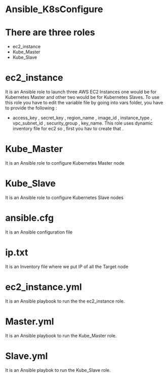 # Ansible_K8sConfigure

# There are three roles
* ec2_instance
* Kube_Master
* Kube_Slave

# ec2_instance 
It is an Ansible role to launch three AWS EC2 Instances one would be for Kubernetes Master and other two would be for Kubernetes Slaves.
To use this role you have to edit the variable file by going into vars folder, you have to provide the following :
* access_key , secret_key , region_name , image_id , instance_type , vpc_subnet_id , security_group , key_name.
This role uses dynamic inventory file for ec2 so , first you hav to create that . 

# Kube_Master
It is an Ansible role to configure Kubernetes Master node 

# Kube_Slave
It is an Ansible role to configure Kubernetes Slave nodes

# ansible.cfg
It is an Ansible configuration file

# ip.txt
It is an Inventory file where we put IP of all the Target node

# ec2_instance.yml
It is an Ansible playbook to run the the ec2_instance role.

# Master.yml
It is an Ansible playbook to run the Kube_Master role.

# Slave.yml 
It is an Ansible playbok to run the Kube_Slave role.







